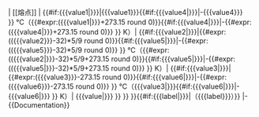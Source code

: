 | [[熔点]]
| {{#if:{{{value1|}}}|{{{value1}}}{{#if:{{{value4|}}}|-{{{value4}}} }}&nbsp;°C（{{#expr:({{{value1|}}}+273.15 round 0)}}{{#if:{{{value4|}}}|-{{#expr:({{{value4|}}}+273.15 round 0)}} }}&nbsp;K）|
{{#if:{{{value2|}}}|{{#expr:(({{{value2}}}-32)*5/9 round 0)}}{{#if:{{{value5|}}}|-{{#expr:(({{{value5}}}-32)*5/9 round 0)}} }}&nbsp;°C（{{#expr:(({{{value2|}}}-32)*5/9+273.15 round 0)}}{{#if:{{{value5|}}}|-{{#expr:(({{{value5|}}}-32)*5/9+273.15 round 0)}} }}&nbsp;K）|
{{#if:{{{value3|}}}|{{#expr:({{{value3}}}-273.15 round 0)}}{{#if:{{{value6|}}}|-{{#expr:({{{value6}}}-273.15 round 0)}} }}&nbsp;°C（{{{value3|}}}{{#if:{{{value6|}}}|-{{{value6|}}} }}&nbsp;K）|
{{{value|}}} }} }} }}{{#if:{{{label|}}}|（{{{label}}}）}}
|-<noinclude>
{{Documentation}}</noinclude>
